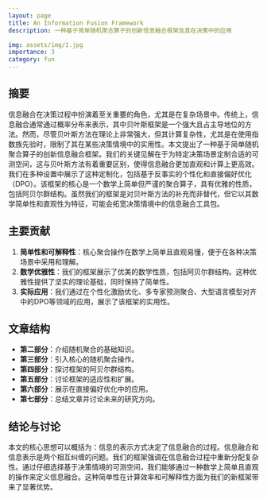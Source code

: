 ```yaml
---
layout: page
title: An Information Fusion Framework
description: 一种基于简单随机聚合算子的创新信息融合框架及其在决策中的应用

img: assets/img/1.jpg
importance: 3
category: fun
---
```




## 摘要
信息融合在决策过程中扮演着至关重要的角色，尤其是在复杂场景中。传统上，信息融合通常通过概率分布来表示，其中贝叶斯框架是一个强大且占主导地位的方法。然而，尽管贝叶斯方法在理论上非常强大，但其计算复杂性，尤其是在使用指数族先验时，限制了其在某些决策情境中的实用性。本文提出了一种基于简单随机聚合算子的创新信息融合框架。我们的关键见解在于为特定决策场景定制合适的可测空间，这与贝叶斯方法有着重要区别，使得信息融合更加直观和计算上更高效。我们在多种设置中展示了这种定制化，包括基于反事实的个性化和直接偏好优化（DPO）。该框架的核心是一个数学上简单但严谨的聚合算子，具有优雅的性质，包括阿贝尔群结构。虽然我们的框架是对贝叶斯方法的补充而非替代，但它以其数学简单性和直观性为特征，可能会拓宽决策情境中的信息融合工具包。

## 主要贡献
1. **简单性和可解释性**：核心聚合操作在数学上简单且直观易懂，便于在各种决策场景中采用和理解。
2. **数学优雅性**：我们的框架展示了优美的数学性质，包括阿贝尔群结构。这种优雅性提供了坚实的理论基础，同时保持了简单性。
3. **实际应用**：我们通过在个性化激励优化、多专家预测聚合、大型语言模型对齐中的DPO等领域的应用，展示了该框架的实用性。

## 文章结构
- **第二部分**：介绍随机聚合的基础知识。
- **第三部分**：引入核心的随机聚合操作。
- **第四部分**：探讨框架的阿贝尔群结构。
- **第五部分**：讨论框架的适应性和扩展。
- **第六部分**：展示在直接偏好优化中的应用。
- **第七部分**：总结文章并讨论未来的研究方向。

## 结论与讨论
本文的核心思想可以概括为：信息的表示方式决定了信息融合的过程。信息融合和信息表示是两个相互纠缠的问题。我们的框架强调在信息融合过程中重新分配复杂性。通过仔细选择基于决策情境的可测空间，我们能够通过一种数学上简单且直观的操作来定义信息融合。这种简单性在计算效率和可解释性方面为我们的新框架带来了显著优势。

